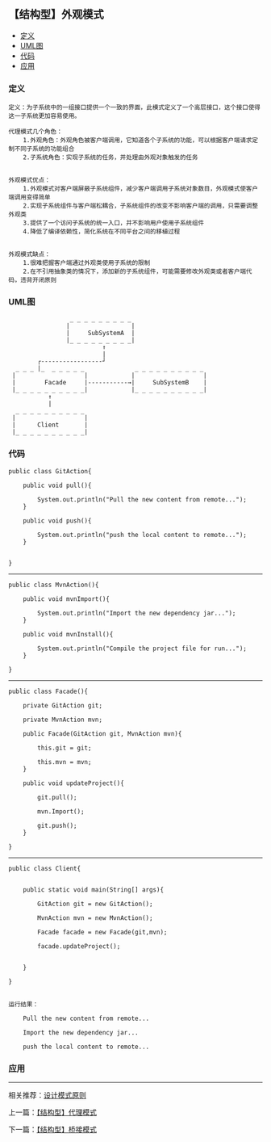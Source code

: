 

## 【结构型】外观模式

*   [定义](#define)
*   [UML图](#UML)
*   [代码](#code)
*   [应用](#app)




<h3 id="define">定义</h3>

    定义：为子系统中的一组接口提供一个一致的界面，此模式定义了一个高层接口，这个接口使得这一子系统更加容易使用。
    
    代理模式几个角色：
        1.外观角色：外观角色被客户端调用，它知道各个子系统的功能，可以根据客户端请求定制不同子系统的功能组合
        2.子系统角色：实现子系统的任务，并处理由外观对象触发的任务


    外观模式优点：
        1.外观模式对客户端屏蔽子系统组件，减少客户端调用子系统对象数目，外观模式使客户端调用变得简单
        2.实现子系统组件与客户端松耦合，子系统组件的改变不影响客户端的调用，只需要调整外观类
        3.提供了一个访问子系统的统一入口，并不影响用户使用子系统组件
        4.降低了编译依赖性，简化系统在不同平台之间的移植过程


    外观模式缺点：
        1.很难把握客户端通过外观类使用子系统的限制
        2.在不引用抽象类的情况下，添加新的子系统组件，可能需要修改外观类或者客户端代码，违背开闭原则
    


<h3 id="UML">UML图</h3>


                
                
                     _ _ _ _ _ _ _ _ _
                    |                 |
                    |     SubSystemA  |
                    |_ _ _ _ _ _ _ _ _|
                              ↑
                              |
            ┌-----------------┘
      _ _ _ |_  _ _ _ _ _              _ _ _ _ _ _ _ _ _ _
     |                   |            |                   |
     |        Facade     |-----------→|     SubSystemB    |
     |_ _ _ _ _ _ _ _ _ _|            |_ _ _ _ _ _ _ _ _ _|
               ↑             
               |
      _ _ _ _ _ _ _ _ _ _       
     |                   | 
     |      Client       |
     |_ _ _ _ _ _ _ _ _ _|  
    


<h3 id="code">代码</h3>

    public class GitAction{

        public void pull(){

            System.out.println("Pull the new content from remote...");
        }

        public void push(){

            System.out.println("push the local content to remote...");
        }


    }


***

    public class MvnAction(){

        public void mvnImport(){

            System.out.println("Import the new dependency jar...");
        }

        public void mvnInstall(){

            System.out.println("Compile the project file for run...");
        }

    }


***

    public class Facade(){

        private GitAction git;

        private MvnAction mvn;

        public Facade(GitAction git, MvnAction mvn){

            this.git = git;

            this.mvn = mvn;
        }

        public void updateProject(){

            git.pull();

            mvn.Import();

            git.push();
        }

    }


***

    public class Client{


        public static void main(String[] args){

            GitAction git = new GitAction();

            MvnAction mvn = new MvnAction();

            Facade facade = new Facade(git,mvn);

            facade.updateProject();


        }

    }

    
    运行结果：

        Pull the new content from remote...

        Import the new dependency jar...

        push the local content to remote...




<h3 id="app">应用</h3>



***

相关推荐：[设计模式原则](./Principle)


上一篇：[【结构型】代理模式](./Proxy)

下一篇：[【结构型】桥接模式](./Bridge)







